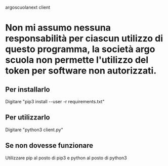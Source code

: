 argoscuolanext client

# Non mi assumo nessuna responsabilità per ciascun utilizzo di questo programma, la società argo scuola non permette l'utilizzo del token per software non autorizzati.

## Per installarlo

Digitare "pip3 install --user -r requirements.txt"

## Per utilizzarlo

Digitare "python3 client.py"

## Se non dovesse funzionare

Utilizzare pip al posto di pip3 e python al posto di python3
